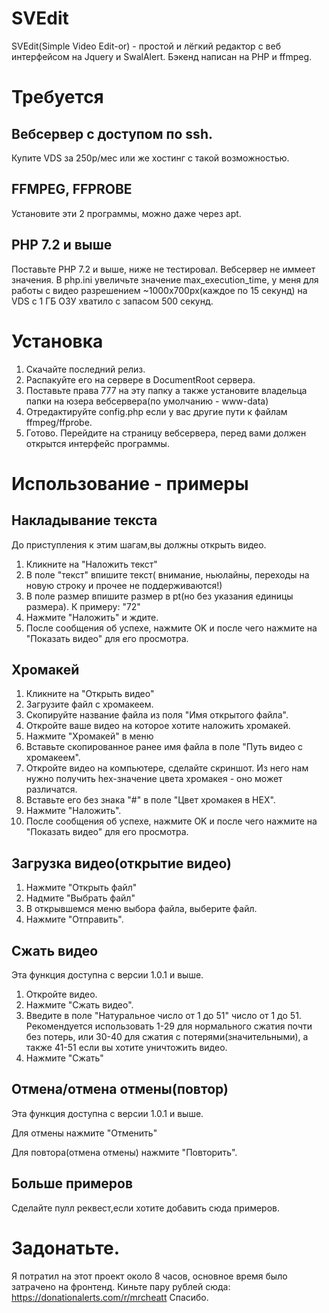 # SVEdit
SVEdit(Simple Video Edit-or) - простой и лёгкий редактор с веб интерфейсом на Jquery и SwalAlert. Бэкенд написан на PHP и ffmpeg.

# Требуется
## Вебсервер с доступом по ssh. 
Купите VDS за 250р/мес или же хостинг с такой возможностью. 
## FFMPEG, FFPROBE
Установите эти 2 программы, можно даже через apt.
## PHP 7.2 и выше

Поставьте PHP 7.2 и выше, ниже не тестировал. Вебсервер не иммеет значения.
В php.ini увеличьте значение max_execution_time, у меня для работы с видео разрешением ~1000x700px(каждое по 15 секунд) на VDS с 1 ГБ ОЗУ хватило с запасом 500 секунд.

# Установка
1. Скачайте последний релиз.
2. Распакуйте его на сервере в DocumentRoot сервера.
3. Поставьте права 777 на эту папку а также установите владельца папки на юзера вебсервера(по умолчанию - www-data)
4. Отредактируйте config.php если у вас другие пути к файлам ffmpeg/ffprobe.
5. Готово. Перейдите на страницу вебсервера, перед вами должен открытся интерфейс программы.

# Использование - примеры
## Накладывание текста
До приступления к этим шагам,вы должны открыть видео.
1. Кликните на "Наложить текст"
2. В поле "текст" впишите текст( внимание, ньюлайны, переходы на новую строку и прочее не поддерживаются!)
3. В поле размер впишите размер в pt(но без указания единицы размера). К примеру: "72"
4. Нажмите "Наложить" и ждите.
5. После сообщения об успехе, нажмите OK и после чего нажмите на "Показать видео" для его просмотра.

## Хромакей
1. Кликните на "Открыть видео"
2. Загрузите файл с хромакеем.
3. Скопируйте название файла из поля "Имя открытого файла".
4. Откройте ваше видео на которое хотите наложить хромакей.
5. Нажмите "Хромакей" в меню
6. Вставьте скопированное ранее имя файла в поле "Путь видео с хромакеем".
7. Откройте видео на компьютере, сделайте скриншот. Из него нам нужно получить hex-значение цвета хромакея - оно может различатся. 
8. Вставьте его без знака "#" в поле "Цвет хромакея в HEX".
9. Нажмите "Наложить".
10. После сообщения об успехе, нажмите OK и после чего нажмите на "Показать видео" для его просмотра.

## Загрузка видео(открытие видео)
1. Нажмите "Открыть файл"
2. Надмите "Выбрать файл"
3. В открывшемся меню выбора файла, выберите файл.
4. Нажмите "Отправить".

## Сжать видео
Эта функция доступна с версии 1.0.1 и выше.

1. Откройте видео.
2. Нажмите "Сжать видео".
3. Введите в поле "Натуральное число от 1 до 51" число от 1 до 51. Рекомендуется использовать 1-29 для нормального сжатия почти без потерь, или 30-40 для сжатия с потерями(значительными), а также 41-51 если вы хотите уничтожить видео.
4. Нажмите "Сжать"

## Отмена/отмена отмены(повтор)
Эта функция доступна с версии 1.0.1 и выше.

Для отмены нажмите "Отменить" 

Для повтора(отмена отмены) нажмите "Повторить".

## Больше примеров
Сделайте пулл реквест,если хотите добавить сюда примеров.

# Задонатьте.
Я потратил на этот проект около 8 часов, основное время было затрачено на фронтенд.
Киньте пару рублей сюда: https://donationalerts.com/r/mrcheatt
Спасибо.
